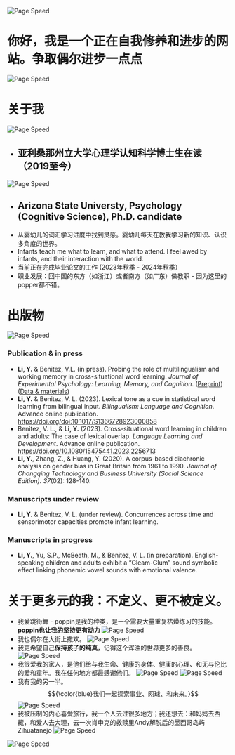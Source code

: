 ![Page Speed](/README_images/LofiGirl.JPG)

# 你好，我是一个正在自我修养和进步的网站。争取偶尔进步一点点
![Page Speed](/README_images/fractal.jpeg)

# 关于我
![Page Speed](/README_images/YeLi-Small.jpg)
- ## 亚利桑那州立大学心理学认知科学博士生在读（2019至今）
![Page Speed](/README_images/ASU_Logo.jpg)
- ## Arizona State Universty, Psychology (Cognitive Science), Ph.D. candidate
- 从婴幼儿的词汇学习进度中找到灵感。婴幼儿每天在教我学习新的知识、认识多角度的世界。
- Infants teach me what to learn, and what to attend. I feel awed by infants, and their interaction with the world.
- 当前正在完成毕业论文的工作 (2023年秋季 - 2024年秋季）
- 职业发展：回中国的东方（如浙江）或者南方（如广东）做教职 - 因为这里的popper都不错。

# 出版物
![Page Speed](/README_images/publication.jpg)
### Publication & in press
- **Li, Y.** & Benitez, V.L. (in press). Probing the role of multilingualism and working memory in cross-situational word learning. *Journal of Experimental Psychology: Learning, Memory, and Cognition*. ([Preprint](https://doi.org/10.31234/osf.io/t9gx8)) ([Data & materials](https://osf.io/mte8s/))
- **Li, Y.** & Benitez, V. L. (2023). Lexical tone as a cue in statistical word learning from bilingual input. *Bilingualism: Language and Cognition*. Advance online publication. https://doi.org/doi:10.1017/S1366728923000858
- Benitez, V. L., & **Li, Y.** (2023). Cross-situational word learning in children and adults: The case of lexical overlap. *Language Learning and Development*. Advance online publication. https://doi.org/10.1080/15475441.2023.2256713 
- **Li, Y.**, Zhang, Z., & Huang, Y. (2020). A corpus-based diachronic analysis on gender bias in Great Britain from 1961 to 1990. *Journal of Chongqing Technology and Business University (Social Science Edition). 37*(02): 128-140.
### Manuscripts under review
- **Li, Y.** & Benitez, V. L. (under review). Concurrences across time and sensorimotor capacities promote infant learning.
### Manuscripts in progress
- **Li, Y.**, Yu, S.P., McBeath, M., & Benitez, V. L. (in preparation). English-speaking children and adults exhibit a “Gleam-Glum” sound symbolic effect linking phonemic vowel sounds with emotional valence.


# 关于更多元的我：不定义、更不被定义。
- 我爱跳街舞 - poppin是我的种类，是一个需要大量重复枯燥练习的技能。**poppin也让我的坚持更有动力**
![Page Speed](/README_images/BattleCV.jpeg)
- 我也偶尔在大街上撒欢。
![Page Speed](/README_images/ganfan.jpeg)
- 我更希望自己**保持孩子的纯真**，记得这个浑浊的世界更多的善良。
![Page Speed](/README_images/LittleYe.jpeg)
- 我很爱我的家人，是他们给与我生命、健康的身体、健康的心理、和无与伦比的爱和童年。我在任何地方都最感谢他们。
![Page Speed](/README_images/Family.jpg)
![Page Speed](/README_images/Ye_baby.jpg)
- 我有我的另一半。$${\color{blue}我们一起探索事业、网球、和未来。}$$
![Page Speed](/README_images/tennis.jpg)
- 我被压制的内心喜爱旅行，我一个人去过很多地方；我还想去：和妈妈去西藏，和爱人去大理，去一次肖申克的救赎里Andy解脱后的墨西哥岛屿Zihuatanejo
![Page Speed](/README_images/Zihuatanejo.jpg)

![Page Speed](/README_images/LofiGirl.JPG)
